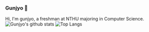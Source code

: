 ### Gunjyo 👋
Hi, I'm gunjyo, a freshman at NTHU majoring in Computer Science.
![Gunjyo's github stats](https://github-readme-stats.vercel.app/api?username=gunjyo0817&theme=vue-dark)
![Top Langs](https://github-readme-stats.vercel.app/api/top-langs/?username=gunjyo0817&layout=compact&theme=vue-dark)
<!--
**gunjyo0817/gunjyo0817** is a ✨ _special_ ✨ repository because its `README.md` (this file) appears on your GitHub profile.

Here are some ideas to get you started:

- 🔭 I’m currently working on ...
- 🌱 I’m currently learning ...
- 👯 I’m looking to collaborate on ...
- 🤔 I’m looking for help with ...
- 💬 Ask me about ...
- 📫 How to reach me: ...
- 😄 Pronouns: ...
- ⚡ Fun fact: ...
-->
